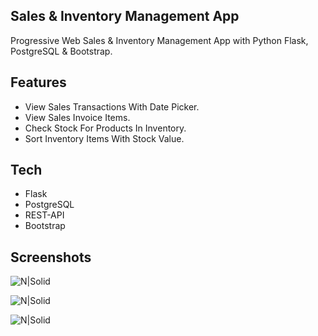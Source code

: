 ## Sales & Inventory Management App
Progressive Web Sales & Inventory Management App with Python Flask, PostgreSQL & Bootstrap.

## Features
- View Sales Transactions With Date Picker.
- View Sales Invoice Items.
- Check Stock For Products In Inventory.
- Sort Inventory Items With Stock Value.

## Tech
* Flask
* PostgreSQL
* REST-API
* Bootstrap

## Screenshots
![N|Solid](https://i.ibb.co/bKdZ2Bx/Image.png)

![N|Solid](https://i.ibb.co/nzjvj61/Image.png)

![N|Solid](https://i.ibb.co/q0H8ML0/Image.png)
